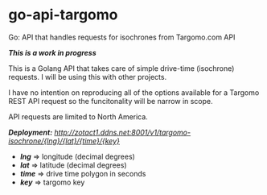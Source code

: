 # go-api-targomo

Go: API that handles requests for isochrones from Targomo.com API

__*This is a work in progress*__

This is a Golang API that takes care of simple drive-time (isochrone) requests.  I will be using this with other projects.

I have no intention on reproducing all of the options available for a Targomo REST API request so the funcitonality will be narrow in scope.

API requests are limited to North America.

__*Deployment:*__ *http://zotact1.ddns.net:8001/v1/targomo-isochrone/{lng}/{lat}/{time}/{key}*

- __*lng*__ => longitude (decimal degrees)
- __*lat*__ => latitude (decimal degrees)
- __*time*__ => drive time polygon in seconds
- __*key*__ => targomo key